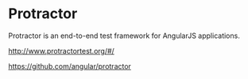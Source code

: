 # Protractor  


Protractor is an end-to-end test framework for AngularJS applications.



http://www.protractortest.org/#/


https://github.com/angular/protractor




